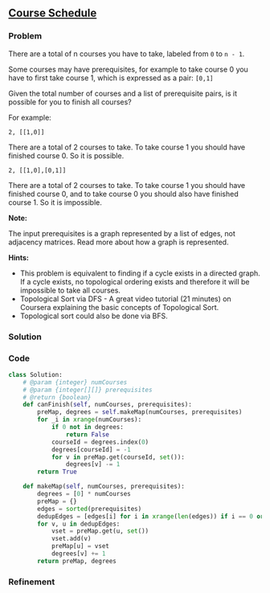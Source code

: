 ## [Course Schedule](https://leetcode.com/problems/course-schedule/)

### Problem

There are a total of n courses you have to take, labeled from `0` to `n - 1`.

Some courses may have prerequisites, for example to take course 0 you have to first take course 1, which is expressed as a pair: `[0,1]`

Given the total number of courses and a list of prerequisite pairs, is it possible for you to finish all courses?

For example:
```
2, [[1,0]]
```
There are a total of 2 courses to take. To take course 1 you should have finished course 0. So it is possible.
```
2, [[1,0],[0,1]]
```
There are a total of 2 courses to take. To take course 1 you should have finished course 0, and to take course 0 you should also have finished course 1. So it is impossible.

__Note:__

The input prerequisites is a graph represented by a list of edges, not adjacency matrices. Read more about how a graph is represented.

__Hints:__

- This problem is equivalent to finding if a cycle exists in a directed graph. If a cycle exists, no topological ordering exists and therefore it will be impossible to take all courses.
- Topological Sort via DFS - A great video tutorial (21 minutes) on Coursera explaining the basic concepts of Topological Sort.
- Topological sort could also be done via BFS.

### Solution


### Code

``` Python
class Solution:
    # @param {integer} numCourses
    # @param {integer[][]} prerequisites
    # @return {boolean}
    def canFinish(self, numCourses, prerequisites):
        preMap, degrees = self.makeMap(numCourses, prerequisites)
        for _i in xrange(numCourses):
            if 0 not in degrees:
                return False
            courseId = degrees.index(0)
            degrees[courseId] = -1
            for v in preMap.get(courseId, set()):
                degrees[v] -= 1
        return True

    def makeMap(self, numCourses, prerequisites):
        degrees = [0] * numCourses
        preMap = {}
        edges = sorted(prerequisites)
        dedupEdges = [edges[i] for i in xrange(len(edges)) if i == 0 or edges[i] != edges[i-1]]
        for v, u in dedupEdges:
            vset = preMap.get(u, set())
            vset.add(v)
            preMap[u] = vset
            degrees[v] += 1
        return preMap, degrees
```

### Refinement

